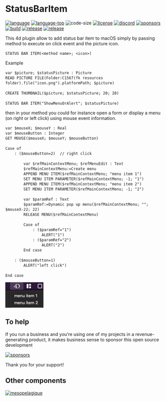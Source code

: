 # StatusBarItem

[![language][code-shield]][code-url]
[![language-top][code-top]][code-url]
![code-size][code-size]
[![license][license-shield]][license-url]
[![discord][discord-shield]][discord-url]
[![sponsors][sponsors-shield]][sponsors-url]
[![build](https://github.com/mesopelagique/StatusBarItem/actions/workflows/build.yml/badge.svg)](https://github.com/mesopelagique/StatusBarItem/actions/workflows/build.yml)
[![release](https://github.com/mesopelagique/StatusBarItem/actions/workflows/release.yml/badge.svg)](https://github.com/mesopelagique/StatusBarItem/actions/workflows/release.yml)
[![release](https://img.shields.io/github/v/release/mesopelagique/StatusBarItem.svg)](https://github.com/mesopelagique/StatusBarItem/releases/latest)

This 4d plugin allow to add status bar item to macOS simply by passing method to execute on click event and the picture icon.

```4d
STATUS BAR ITEM(<method name>; <icon>)
```

Example 

```4d
var $picture; $statusPicture : Picture
READ PICTURE FILE(Folder:C1567(fk resources folder).file("icon.png").platformPath; $picture)

CREATE THUMBNAIL($picture; $statusPicture; 20; 20)

STATUS BAR ITEM("ShowMenuOrAlert"; $statusPicture)
```

then in your method you could for instance open a form or display a menu (on right or left click) using mouse event information.

```4d
var $mouseX; $mouseY : Real
var $mouseButton : Integer
GET MOUSE($mouseX; $mouseY; $mouseButton)

Case of 
	: ($mouseButton=2)  // right click

		var $refMainContextMenu; $refMenuEdit : Text
		$refMainContextMenu:=Create menu
		APPEND MENU ITEM($refMainContextMenu; "menu item 1")
		SET MENU ITEM PARAMETER($refMainContextMenu; -1; "1")
		APPEND MENU ITEM($refMainContextMenu; "menu item 2")
		SET MENU ITEM PARAMETER($refMainContextMenu; -1; "2")
		
		var $paramRef : Text
		$paramRef:=Dynamic pop up menu($refMainContextMenu; ""; $mouseX-22; 22)
		RELEASE MENU($refMainContextMenu)
		
		Case of 
			: ($paramRef="1")
				ALERT("1")
			: ($paramRef="2")
				ALERT("2")
		End case 

	: ($mouseButton=1)
		ALERT("left click")
		
End case 
```

![Screenshot](Screenshot.png)

## To help

If you run a business and you’re using one of my projects in a revenue-generating product, it makes business sense to sponsor this open source development

[![sponsors][sponsors-shield]][sponsors-url]

Thank you for your support!

## Other components

[<img src="https://mesopelagique.github.io/quatred.png" alt="mesopelagique"/>](https://mesopelagique.github.io/)
 

<!-- MARKDOWN LINKS & IMAGES -->
<!-- https://www.markdownguide.org/basic-syntax/#reference-style-links -->
[code-shield]: https://img.shields.io/static/v1?label=language&message=4d&color=blue
[code-top]: https://img.shields.io/github/languages/top/mesopelagique/StatusBarItem.svg
[code-size]: https://img.shields.io/github/languages/code-size/mesopelagique/StatusBarItem.svg
[code-url]: https://developer.4d.com/
[license-shield]: https://img.shields.io/github/license/mesopelagique/StatusBarItem
[license-url]: LICENSE.md
[discord-shield]: https://img.shields.io/badge/chat-discord-7289DA?logo=discord&style=flat
[discord-url]: https://discord.gg/dVTqZHr
[sponsors-shield]: https://img.shields.io/github/sponsors/phimage?color=violet&logo=github
[sponsors-url]: https://github.com/sponsors/phimage
